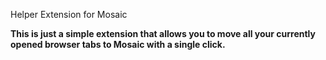 Helper Extension for Mosaic

**This is just a simple extension that allows you to move all your currently opened browser tabs to Mosaic with a single click.**